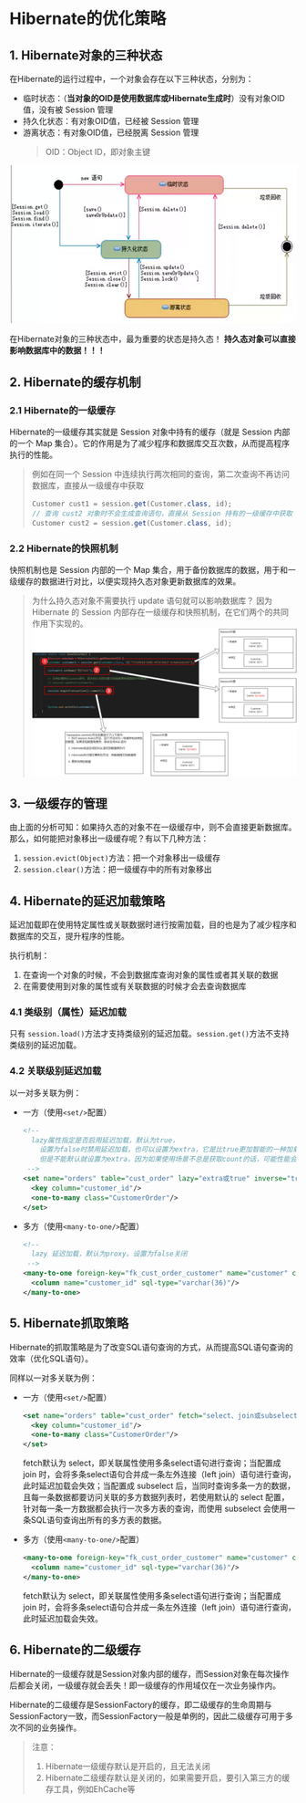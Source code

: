 # Hibernate的优化策略

## 1. Hibernate对象的三种状态

在Hibernate的运行过程中，一个对象会存在以下三种状态，分别为：

- 临时状态：（**当对象的OID是使用数据库或Hibernate生成时**）没有对象OID值，没有被 Session 管理
- 持久化状态：有对象OID值，已经被 Session 管理
- 游离状态：有对象OID值，已经脱离 Session 管理
  > OID：Object ID，即对象主键

![状态迁移](object-state-transfer.png)

在Hibernate对象的三种状态中，最为重要的状态是持久态！
**持久态对象可以直接影响数据库中的数据！！！**

## 2. Hibernate的缓存机制

### 2.1 Hibernate的一级缓存

Hibernate的一级缓存其实就是 Session 对象中持有的缓存（就是 Session 内部的一个 Map 集合）。它的作用是为了减少程序和数据库交互次数，从而提高程序执行的性能。

> 例如在同一个 Session 中连续执行两次相同的查询，第二次查询不再访问数据库，直接从一级缓存中获取
> ```java
> Customer cust1 = session.get(Customer.class, id);
> // 查询 cust2 对象时不会生成查询语句，直接从 Session 持有的一级缓存中获取
> Customer cust2 = session.get(Customer.class, id);
> ```

### 2.2 Hibernate的快照机制

快照机制也是 Session 内部的一个 Map 集合，用于备份数据库的数据，用于和一级缓存的数据进行对比，以便实现持久态对象更新数据库的效果。

> 为什么持久态对象不需要执行 update 语句就可以影响数据库？
> 因为 Hibernate 的 Session 内部存在一级缓存和快照机制，在它们两个的共同作用下实现的。
> ![一级缓存与快照更新机制](level1-cache.png)

## 3. 一级缓存的管理

由上面的分析可知：如果持久态的对象不在一级缓存中，则不会直接更新数据库。那么，如何能把对象移出一级缓存呢？有以下几种方法：

1. `session.evict(Object)`方法：把一个对象移出一级缓存
2. `session.clear()`方法：把一级缓存中的所有对象移出

## 4. Hibernate的延迟加载策略

延迟加载即在使用特定属性或关联数据时进行按需加载，目的也是为了减少程序和数据库的交互，提升程序的性能。

执行机制：

1. 在查询一个对象的时候，不会到数据库查询对象的属性或者其关联的数据
2. 在需要使用到对象的属性或有关联数据的时候才会去查询数据库

### 4.1 类级别（属性）延迟加载

只有 `session.load()`方法才支持类级别的延迟加载。`session.get()`方法不支持类级别的延迟加载。

### 4.2 关联级别延迟加载

以一对多关联为例：

- 一方（使用`<set/>`配置）
  ```xml
  <!--
    lazy属性指定是否启用延迟加载，默认为true，
      设置为false时禁用延迟加载，也可以设置为extra，它是比true更加智能的一种加载方式，
      但是不能默认就设置为extra，因为如果使用场景不总是获取count的话，可能性能会更低 
   -->
  <set name="orders" table="cust_order" lazy="extra或true" inverse="true">
    <key column="customer_id"/>
    <one-to-many class="CustomerOrder"/>
  </set>
  ```

- 多方（使用`<many-to-one/>`配置）
  ```xml
  <!--
    lazy 延迟加载，默认为proxy。设置为false关闭 
   -->
  <many-to-one foreign-key="fk_cust_order_customer" name="customer" class="Customer" lazy="proxy">
    <column name="customer_id" sql-type="varchar(36)"/>
  </many-to-one>
  ```

## 5. Hibernate抓取策略

Hibernate的抓取策略是为了改变SQL语句查询的方式，从而提高SQL语句查询的效率（优化SQL语句）。

同样以一对多关联为例：

- 一方（使用`<set/>`配置）
  ```xml
  <set name="orders" table="cust_order" fetch="select、join或subselect" inverse="true">
    <key column="customer_id"/>
    <one-to-many class="CustomerOrder"/>
  </set>
  ```
  fetch默认为 select，即关联属性使用多条select语句进行查询；当配置成 join 时，会将多条select语句合并成一条左外连接（left
  join）语句进行查询，此时延迟加载会失效；当配置成 subselect 后，当同时查询多条一方的数据，且每一条数据都要访问关联的多方数据列表时，若使用默认的
  select
  配置，针对每一条一方数据都会执行一次多方表的查询，而使用 subselect 会使用一条SQL语句查询出所有的多方表的数据。

- 多方（使用`<many-to-one/>`配置）
  ```xml
  <many-to-one foreign-key="fk_cust_order_customer" name="customer" class="Customer" lazy="proxy" fetch="select或join">
    <column name="customer_id" sql-type="varchar(36)"/>
  </many-to-one>
  ```
  fetch默认为 select，即关联属性使用多条select语句进行查询；当配置成 join 时，会将多条select语句合并成一条左外连接（left
  join）语句进行查询，此时延迟加载会失效。

## 6. Hibernate的二级缓存

Hibernate的一级缓存就是Session对象内部的缓存，而Session对象在每次操作后都会关闭，一级缓存就会丢失！即一级缓存的作用域仅在一次业务操作内。

Hibernate的二级缓存是SessionFactory的缓存，即二级缓存的生命周期与SessionFactory一致，而SessionFactory一般是单例的，因此二级缓存可用于多次不同的业务操作。

> 注意：
> 1. Hibernate一级缓存默认是开启的，且无法关闭
> 2. Hibernate二级缓存默认是关闭的，如果需要开启，要引入第三方的缓存工具，例如EhCache等


